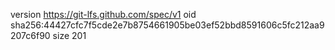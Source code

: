 version https://git-lfs.github.com/spec/v1
oid sha256:44427cfc7f5cde2e7b8754661905be03ef52bbd8591606c5fc212aa9207c6f90
size 201
